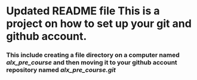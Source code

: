 # Updated README file This is a project on how to set up your git and github account.
 ### This include creating a file directory on a computer named *alx_pre_course* and then moving it to your github account repository named *alx_pre_course.git*

